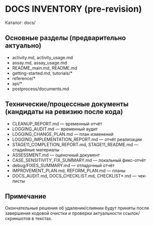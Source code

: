# DOCS INVENTORY (pre-revision)

Каталог: docs/

## Основные разделы (предварительно актуально)
- activity.md, activity_usage.md
- assay.md, assay_usage.md
- README_main.md, README.md
- getting-started.md, tutorials/*
- reference/*
- api/*
- postprocess/documents.md

## Технические/процессные документы (кандидаты на ревизию после кода)
- CLEANUP_REPORT.md — временный отчёт
- LOGGING_AUDIT.md — временный аудит
- LOGGING_CHANGE_PLAN.md — план изменений
- LOGGING_IMPLEMENTATION_REPORT.md — отчёт реализации
- STAGE11_COMPLETION_REPORT.md, STAGE11_README.md — стадийные материалы
- ASSESSMENT.md — оценочный документ
- CASE_SENSITIVITY_FIX_SUMMARY.md — локальный фикс-отчёт
- debug/FIXES_SUMMARY.md — отладочный отчёт
- IMPROVEMENT_PLAN.md, REFORM_PLAN.md — планы
- DOCS_AUDIT.md, DOCS_CHECKLIST.md, CHECKLIST*.md — чек-листы

## Примечание
Окончательные решения об удалении/слиянии будут приняты после завершения кодовой очистки и проверки актуальности ссылок/скриншотов в текстах.
